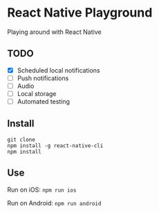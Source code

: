 # React Native Playground

Playing around with React Native

## TODO

- [x] Scheduled local notifications
- [ ] Push notifications
- [ ] Audio
- [ ] Local storage
- [ ] Automated testing

## Install
```
git clone
npm install -g react-native-cli
npm install
```
## Use
Run on iOS: `npm run ios`

Run on Android: `npm run android`